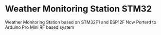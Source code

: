 # Weather Monitoring Station STM32
 Weather Monitoring Station based on STM32F1 and ESP12F
 Now Porterd to Arduino Pro Mini RF based system
 
 
